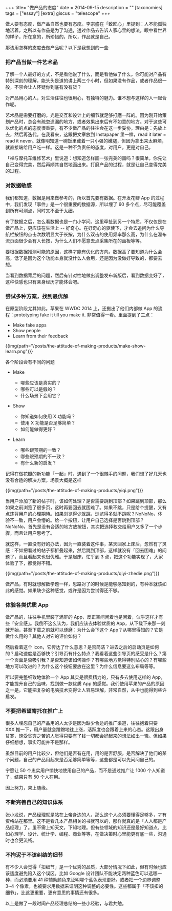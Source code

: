 +++
title= "做产品的态度"
date = 2014-09-15
description = ""
[taxonomies]
tags = ["essay"]
[extra]
giscus = "telescope"
+++

做人要有态度，做产品自然也要有态度。李宗盛在「致匠心」里提到：人不能孤独地活着，之所以有作品是为了沟通，透过作品去告诉人家心里的想法，眼中看世界的样子，所在意的，所珍惜的，所以，作品就是自己。

那该用怎样的态度去做产品呢？以下是我想到的一些

### 把产品当做一件艺术品

了解一个人最好的方式，不是看他说了什么，而是看他做了什么。你可能对产品有特别深刻的理解，能头头是道的讲上两三个小时，但如果没有作品，或者作品很一般，不禁会让人怀疑你到底有没有货？

对产品用心的人，对生活往往也很用心，有独特的魅力。谁不想与这样的人一起合作呢。

艺术品是需要打磨的。光是交互和设计上的细节就足够打磨一阵的。因为刚开始策划产品时，总会有疏忽遗漏的地方，或者效果出来后有不如意的地方。对于这些可以优化的点的态度很重要，有不少做产品的往往会在这一步妥协，理由是：先放上去，然后再迭代。在我看来，这跟把文章放到 Instapaper 里一样，read it later = read it never。就像明知道一碗饭里藏着一只小强的嫩腿，但因为拿出来太麻烦，就直接端给用户吃一样。这是一种不负责任的态度，对用户，更是对自己。

「禅与摩托车维修艺术」里说道：想知道怎样画一张完美的画吗？很简单，你先让自己变得完美，然后再顺其自然地画出来。打磨产品的过程，就是让自己变得完美的过程。

### 对数据敏感

我们都知道，数据是用来做参考的，所以首先要有数据。在开发花瓣 App 的过程中，我们发现「事件」是一个很重要的数据源，所以埋了 60 多个点，尽可能覆盖到所有可测点，同时又不至于太细。

有了数据之后，怎么看数据也是一门小学问。这里牵扯到另一个特质，不仅仅是在做产品上，更应该在生活上 -- 好奇心。在好奇心的驱使下，才会去追问为什么导航栏按钮的点击次数明显大于长按，为什么双击的使用频率那么高，为什么在瀑布流页面很少会有人长按，为什么人们不愿意去点采集所在的画板等等。

要根据数据推测可能的原因，这样才能有优化的方向。数据高了要知道为什么会高，低了是因为这个功能本身就没什么人会用，还是因为没做好导致的，都要去想。

当看到数据背后的问题，然后有针对性地做出调整发布新版后，看到数据变好了，这种快感也只有亲身经历才能体会吧。

### 尝试多种方案，找到最优解

在原型阶段尤其如此。苹果在 WWDC 2014 上，还搬出了他们内部做 App 的流程：prototyping fake it till you make it. 非常值得一看。里面提到了三点：

- Make fake apps
- Show people
- Learn from their feedback

{{img(path="/posts/the-attitude-of-making-products/make-show-learn.png")}}

各个阶段会有不同的问题

- Make

  - 哪些应该是真实的？
  - 哪些可以是假的？
  - 什么场景下会用它？

- Show

  - 你知道如何使用 X 功能吗？
  - 使用 X 功能是否足够简单？
  - 如何能做得更好？

- Learn
  - 哪些跟预期的一致？
  - 哪些跟预期的不一致？
  - 有什么新的启发？

记得在做花瓣的新功能「一起」时，遇到了一个很棘手的问题，我们想了好几天也没有合适的解决方案。场景大概是这样

{{img(path="/posts/the-attitude-of-making-products/yiqi.png")}}

当用户添加了新的帖子时，该如何处理？是否需要跳到顶部？如果跳到顶部，那么如果之前浏览了很多页，这时再要回去就困难了。如果不跳，只是给个提醒，又有点违背用户的心理期待。如果浏览得少就跳，浏览得多就不跳呢？NoNoNo，体验不一致，用户会懵的。给一个按钮，让用户自己选择是否跳到顶部？NoNoNo，首先是没有合适的地方放按钮，其次把选择权交给用户又多了一个步骤，而且让用户思考了。

就这样，一直没有好的办法，因为一直装着这件事，某天回家上床后，忽然有了灵感：不如把看过的帖子都折叠起来，然后跳到顶部，这样就没有「回去困难」的问题了，而且看起来也很优雅。于是起床，忙乎到 3 点，把这个功能实现了，大家体验了下，都觉得不错。

{{img(path="/posts/the-attitude-of-making-products/qiyi-zhedie.png")}}

做产品，有时就想解数学题一样，思路对了的时候是能够感知到的，有种本就该如此的感觉。如果缺少这种感觉，或许是因为尝试得还不够。

### 体验各类优质 App

做产品的，往往手机里装了满屏的 App，反正空间闲着也是闲着，似乎这样才有些「安全感」。我倒不这么认为，我们应该去体验优质的 App，从下载下来那一刻就开始，甚至下载之前就可以琢磨：为什么会下这个 App？从哪里得知的？它是做什么用的？其他人对它的评价如何？

然后看着这个 icon，它传达了什么意思？是否简洁？进去之后的启动页是如何的？启动速度是否够快？引导页有什么特点？我看着这些引导页的感受是什么？第一个页面是否吸引我？是否知道该如何操作？有哪些地方觉得特别贴心的？有哪些地方可以改进的？为什么这个按钮要放在这里？为什么信息要这么布局等等。

所以要完整细致地体验一个 App 其实是很费精力的，只有多去使用这样的 App，才能提升自己的品味，找到做一款优质 App 的感觉。我们使用苹果的产品的原因之一是，它能把复杂的电脑技术变得让人容易理解，非常自然，从中也能得到些许启发。

### 不要把希望寄托在推广上

很多人埋怨自己的产品用的人太少是因为缺少合适的推广渠道，往往抱着只要 XXX 推一下，用户量就会蹭蹭地往上涨，活跃度也会跟着上来的心态。这跟出身贫寒，饱受贫穷之苦的人觉得只要有了钱一切都会好起来的想法如出一辙。但如果仔细想想，事实可能并不是那样。

虽然目前的用户比较少，但他们是否有在用，用的是否舒服，是否解决了他们的某个问题，自己的产品用起来是否足够简单等等，这些都是可以先问问自己的。

宁愿让 50 个忠实用户愉快地使用自己的产品，而不是通过推广让 1000 个人知道了，结果只有 50 个人在用。

因上努力，果上随缘。

### 不断完善自己的知识体系

张小龙说，产品经理就是站在上帝身边的人，那么这个人必须要懂得足够多，才有资格站在那里。这不是看几本产品相关的书就可以的，那样就真的是「人人都是产品经理」了。虽不需上知天文，下知地理。但有些领域的知识还是最好知道点，比如心理学、设计、统计学、编程、商业等等，在做决策时心里能更有底一些，沟通时也会更流畅。

### 不拘泥于不该纠结的细节

有不少人会觉得「扣细节」是一个优秀的品质，大部分情况下如此，但有时候也应该适度避免陷入这个误区。比如 Google 设计团队不能决定两种蓝色可以选哪一种，而必须要用 41 种辅助颜色来证明哪个蓝色表现更好。或者把一个边界调整 3~4 个像素，也被要求用数据来证明这种调整的必要性。这些都属于「不该扣的细节」，比这更重要，更有意思的事情还有很多。

以上是做了一段时间产品经理总结的一些小经验，与君共勉。
